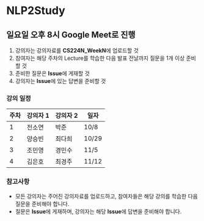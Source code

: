 # NLP2Study

## 일요일 오후 8시 Google Meet로 진행

1. 강의자는 강의자료를 **CS224N_WeekN**에 업로드할 것
2. 참여자는 해당 주차의 Lecture를 학습한 다음 발표 전날까지 질문을 1개 이상 준비할 것
3. 준비한 질문은 **Issue**에 게재할 것
4. 강의자는 **Issue**에 있는 답변을 준비할 것

### 강의 일정

| 주차 | 강의자 1 | 강의자 2 | 일자     |
| ---- | -------- | -------- | -------- |
| 1    | 전소연   | 박준     | 10/8     |
| 2    | 양승빈   | 최다희   | 10/29    |
| 3    | 조민영   | 경민수   | 11/5     |
| 4    | 김은호   | 최경주   | 11/12    |

### 참고사항
- 모든 강의자는 주어진 강의자료를 업로드하고, 참여자들은 해당 강의를 학습한 다음 질문을 준비해야 합니다.
- 질문은 **Issue**에 게재하며, 강의자는 해당 **Issue**에 답변을 준비해야 합니다.

